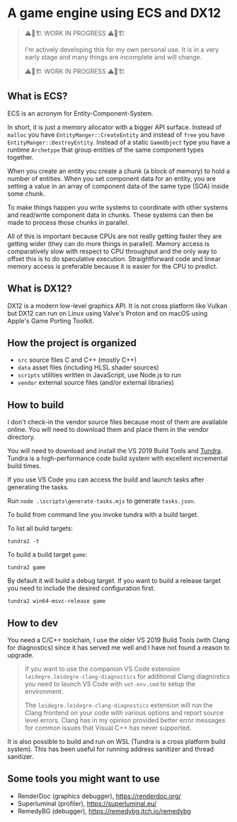 # A game engine using ECS and DX12

> ⚠️🚧🏗️ WORK IN PROGRESS ⚠️🚧🏗️
>
> I'm actively developing this for my own personal use. It is in a very early stage and many things are incomplete and will change.
>
> ⚠️🚧🏗️ WORK IN PROGRESS ⚠️🚧🏗️

## What is ECS?

ECS is an acronym for Entity-Component-System.

In short, it is just a memory allocator with a bigger API surface. Instead of `malloc` you have `EntityManger::CreateEntity` and instead of `free` you have `EntityManger::DestroyEntity`. Instead of a static `GameObject` type you have a runtime `Archetype` that group entities of the same component types together.

When you create an entity you create a chunk (a block of memory) to hold a number of entities. When you set component data for an entity, you are setting a value in an array of component data of the same type (SOA) inside some chunk.

To make things happen you write systems to coordinate with other systems and read/write component data in chunks. These systems can then be made to process those chunks in parallel.

All of this is important because CPUs are not really getting faster they are getting wider (they can do more things in parallel). Memory access is comparatively slow with respect to CPU throughput and the only way to offset this is to do speculative execution. Straightforward code and linear memory access is preferable because it is easier for the CPU to predict.

## What is DX12?

DX12 is a modern low-level graphics API. It is not cross platform like Vulkan but DX12 can run on Linux using Valve's Proton and on macOS using Apple's Game Porting Toolkit.

## How the project is organized

- `src` source files C and C++ (mostly C++)
- `data` asset files (including HLSL shader sources)
- `scripts` utilities written in JavaScript, use Node.js to run
- `vendor` external source files (and/or external libraries)

## How to build

I don't check-in the vendor source files because most of them are available online. You will need to download them and place them in the vendor directory.

You will need to download and install the VS 2019 Build Tools and [Tundra](https://github.com/deplinenoise/tundra). Tundra is a high-performance code build system with excellent incremental build times.

If you use VS Code you can access the build and launch tasks after generating the tasks.

Run `node .\scripts\generate-tasks.mjs` to generate `tasks.json`.

To build from command line you invoke tundra with a build target.

To list all build targets:

```
tundra2 -t
```

To build a build target `game`:

```
tundra2 game
```

By default it will build a debug target. If you want to build a release target you need to include the desired configuration first.

```
tundra2 win64-msvc-release game
```

## How to dev

You need a C/C++ toolchain, I use the older VS 2019 Build Tools (with Clang for diagnostics) since it has served me well and I have not found a reason to upgrade.

> If you want to use the companion VS Code extension `leidegre.leidegre-clang-diagnostics` for additional Clang diagnostics you need to launch VS Code with `set-env.cmd` to setup the environment.
>
> The `leidegre.leidegre-clang-diagnostics` extension will run the Clang frontend on your code with various options and report source level errors. Clang has in my opinion provided better error messages for common issues that Visual C++ has never supported.

It is also possible to build and run on WSL (Tundra is a cross platform build system). This has been useful for running address sanitizer and thread sanitizer.

## Some tools you might want to use

- RenderDoc (graphics debugger), https://renderdoc.org/
- Superluminal (profiler), https://superluminal.eu/
- RemedyBG (debugger), https://remedybg.itch.io/remedybg

